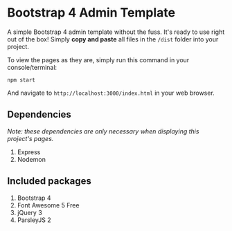# Bootstrap 4 Admin Template

A simple Bootstrap 4 admin template without the fuss.
It's ready to use right out of the box! Simply **copy and paste** all files in the `/dist` folder into your project.

To view the pages as they are, simply run this command in your console/terminal:
```
npm start
```

And navigate to `http://localhost:3000/index.html` in your web browser.

## Dependencies
*Note: these dependencies are only necessary when displaying this project's pages.*
1. Express
2. Nodemon

## Included packages
1. Bootstrap 4
2. Font Awesome 5 Free
3. jQuery 3
4. ParsleyJS 2
